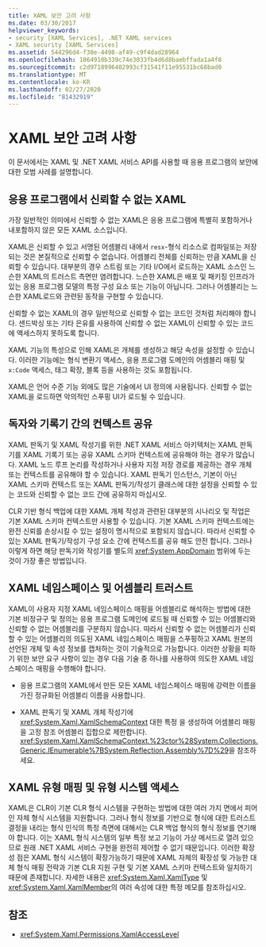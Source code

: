 ```yaml
---
title: XAML 보안 고려 사항
ms.date: 03/30/2017
helpviewer_keywords:
- security [XAML Services], .NET XAML services
- XAML security [XAML Services]
ms.assetid: 544296d4-f38e-4498-af49-c9f4dad28964
ms.openlocfilehash: 1864910b339c74e3033fb4d6d8baebffada1a4f8
ms.sourcegitcommit: c2d9718996402993cf31541f11e95531bc68bad0
ms.translationtype: MT
ms.contentlocale: ko-KR
ms.lasthandoff: 02/27/2020
ms.locfileid: "81432919"
---
```

# <a name="xaml-security-considerations"></a>XAML 보안 고려 사항

이 문서에서는 XAML 및 .NET XAML 서비스 API를 사용할 때 응용 프로그램의 보안에 대한 모범 사례를 설명합니다.

## <a name="untrusted-xaml-in-applications"></a>응용 프로그램에서 신뢰할 수 없는 XAML

가장 일반적인 의미에서 신뢰할 수 없는 XAML은 응용 프로그램에 특별히 포함하거나 내포함하지 않은 모든 XAML 소스입니다.

XAML은 신뢰할 수 있고 서명된 어셈블리 내에서 `resx`-형식 리소스로 컴파일또는 저장되는 것은 본질적으로 신뢰할 수 없습니다. 어셈블리 전체를 신뢰하는 만큼 XAML을 신뢰할 수 있습니다. 대부분의 경우 스트림 또는 기타 I/O에서 로드하는 XAML 소스인 느슨한 XAML의 트러스트 측면만 염려합니다. 느슨한 XAML은 배포 및 패키징 인프라가 있는 응용 프로그램 모델의 특정 구성 요소 또는 기능이 아닙니다. 그러나 어셈블리는 느슨한 XAML로드와 관련된 동작을 구현할 수 있습니다.

신뢰할 수 없는 XAML의 경우 일반적으로 신뢰할 수 없는 코드인 것처럼 처리해야 합니다. 샌드박싱 또는 기타 은유를 사용하여 신뢰할 수 없는 XAML이 신뢰할 수 있는 코드에 액세스하지 못하도록 합니다.

XAML 기능의 특성으로 인해 XAML은 개체를 생성하고 해당 속성을 설정할 수 있습니다. 이러한 기능에는 형식 변환기 액세스, 응용 프로그램 도메인의 어셈블리 매핑 및 `x:Code` 액세스, 태그 확장, 블록 등을 사용하는 것도 포함됩니다.

XAML은 언어 수준 기능 외에도 많은 기술에서 UI 정의에 사용됩니다. 신뢰할 수 없는 XAML을 로드하면 악의적인 스푸핑 UI가 로드될 수 있습니다.

## <a name="sharing-context-between-readers-and-writers"></a>독자와 기록기 간의 컨텍스트 공유

XAML 판독기 및 XAML 작성기를 위한 .NET XAML 서비스 아키텍처는 XAML 판독기를 XAML 기록기 또는 공유 XAML 스키마 컨텍스트에 공유해야 하는 경우가 많습니다. XAML 노드 루프 논리를 작성하거나 사용자 지정 저장 경로를 제공하는 경우 개체 또는 컨텍스트를 공유해야 할 수 있습니다. XAML 판독기 인스턴스, 기본이 아닌 XAML 스키마 컨텍스트 또는 XAML 판독기/작성기 클래스에 대한 설정을 신뢰할 수 있는 코드와 신뢰할 수 없는 코드 간에 공유하지 마십시오.

CLR 기반 형식 백업에 대한 XAML 개체 작성과 관련된 대부분의 시나리오 및 작업은 기본 XAML 스키마 컨텍스트만 사용할 수 있습니다. 기본 XAML 스키마 컨텍스트에는 완전 신뢰를 손상시킬 수 있는 설정이 명시적으로 포함되지 않습니다. 따라서 신뢰할 수 있는 XAML 판독기/작성기 구성 요소 간에 컨텍스트를 공유 해도 안전 합니다. 그러나 이렇게 하면 해당 판독기와 작성기를 별도의 <xref:System.AppDomain> 범위에 두는 것이 가장 좋은 방법입니다.

## <a name="xaml-namespaces-and-assembly-trust"></a>XAML 네임스페이스 및 어셈블리 트러스트

XAML이 사용자 지정 XAML 네임스페이스 매핑을 어셈블리로 해석하는 방법에 대한 기본 비정규구 및 정의는 응용 프로그램 도메인에 로드될 때 신뢰할 수 있는 어셈블리와 신뢰할 수 없는 어셈블리를 구분하지 않습니다. 따라서 신뢰할 수 없는 어셈블리가 신뢰할 수 있는 어셈블리의 의도된 XAML 네임스페이스 매핑을 스푸핑하고 XAML 원본의 선언된 개체 및 속성 정보를 캡처하는 것이 기술적으로 가능합니다. 이러한 상황을 피하기 위한 보안 요구 사항이 있는 경우 다음 기술 중 하나를 사용하여 의도한 XAML 네임스페이스 매핑을 수행해야 합니다.

- 응용 프로그램의 XAML에서 만든 모든 XAML 네임스페이스 매핑에 강력한 이름을 가진 정규화된 어셈블리 이름을 사용합니다.

- XAML 판독기 및 XAML 개체 작성기에 <xref:System.Xaml.XamlSchemaContext> 대한 특정 을 생성하여 어셈블리 매핑을 고정 참조 어셈블리 집합으로 제한합니다. <xref:System.Xaml.XamlSchemaContext.%23ctor%28System.Collections.Generic.IEnumerable%7BSystem.Reflection.Assembly%7D%29>을 참조하세요.

## <a name="xaml-type-mapping-and-type-system-access"></a>XAML 유형 매핑 및 유형 시스템 액세스

XAML은 CLR이 기본 CLR 형식 시스템을 구현하는 방법에 대한 여러 가지 면에서 피어인 자체 형식 시스템을 지원합니다. 그러나 형식 정보를 기반으로 형식에 대한 트러스트 결정을 내리는 형식 인식의 특정 측면에 대해서는 CLR 백업 형식의 형식 정보를 연기해야 합니다. 이는 XAML 형식 시스템의 일부 특정 보고 기능이 가상 메서드로 열려 있으므로 원래 .NET XAML 서비스 구현을 완전히 제어할 수 없기 때문입니다. 이러한 확장성 점은 XAML 형식 시스템이 확장가능하기 때문에 XAML 자체의 확장성 및 가능한 대체 형식 매핑 전략과 기본 CLR 지원 구현 및 기본 XAML 스키마 컨텍스트와 일치하기 때문에 존재합니다. 자세한 내용은 <xref:System.Xaml.XamlType> 및 <xref:System.Xaml.XamlMember>의 여러 속성에 대한 특정 메모를 참조하십시오.

## <a name="see-also"></a>참조

- <xref:System.Xaml.Permissions.XamlAccessLevel>
